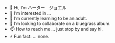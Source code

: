 - 👋 Hi, I’m ハーター　ジョエル
- 👀 I’m interested in ...
- 🌱 I’m currently learning to be an adult.
- 💞️ I’m looking to collaborate on a bluegrass album.
- 📫 How to reach me ... just stop by and say hi.
- ⚡ Fun fact: ... none.

<!---
JoelHarterIST/JoelHarterIST is a ✨ special ✨ repository because its `README.md` (this file) appears on your GitHub profile.
You can click the Preview link to take a look at your changes.
--->
